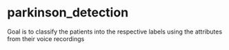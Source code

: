 # parkinson_detection
Goal is to classify the patients into the respective labels using the attributes from their voice recordings
